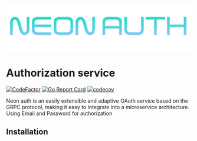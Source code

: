 <p align="center">
    <img src="img/neon_logo.png?raw=true" width="600"/>
</p>

# Authorization service

[![CodeFactor](https://www.codefactor.io/repository/github/lavash256/neon-auth/badge)](https://www.codefactor.io/repository/github/lavash256/neon-auth)  [![Go Report Card](https://goreportcard.com/badge/github.com/Lavash95/neon-auth)](https://goreportcard.com/report/github.com/Lavash95/neon-auth)  [![codecov](https://codecov.io/gh/lavash256/neon-auth/branch/master/graph/badge.svg)](https://codecov.io/gh/lavash256/neon-auth)

Neon auth is an easily extensible and adaptive OAuth service based on the GRPC protocol, making it easy to integrate into a microservice architecture.
Using Email and Password for authorization

## Installation